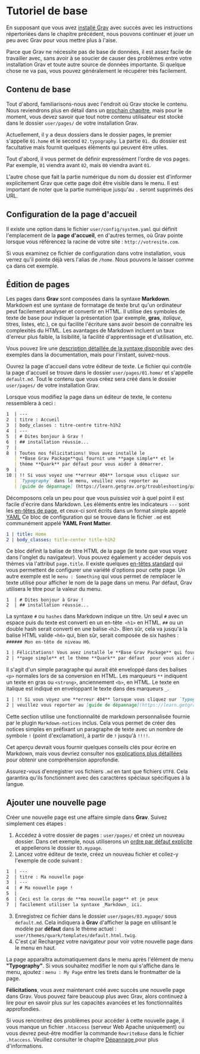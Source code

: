 <h1 class = "rem">Tutoriel de base</h1>

En supposant que vous avez [installé Grav](./installation.md) avec succès avec les instructions répertoriées dans le chapitre précédent, nous pouvons continuer et jouer un peu avec Grav pour vous mettre plus à l'aise.

Parce que Grav ne nécessite pas de base de données, il est assez facile de travailler avec, sans avoir à se soucier de causer des problèmes entre votre installation Grav et toute autre source de données importante. Si quelque chose ne va pas, vous pouvez généralement le récupérer très facilement.

<h2 id="Contenu de base">Contenu de base
<a href="#Contenu de base" class="toc-anchor after"></a></h2>

Tout d'abord, familiarisons-nous avec l'endroit où Grav stocke le contenu. Nous reviendrons plus en détail dans un [prochain chapitre](./structure-dossiers.md), mais pour le moment, vous devez savoir que tout notre contenu utilisateur est stocké dans le dossier `user/pages/` de votre installation Grav.

Actuellement, il y a deux dossiers dans le dossier pages, le premier s'appelle `01.home` et le second `02.typography`. La partie `01.` du dossier est facultative mais fournit quelques éléments qui peuvent être utiles.

Tout d'abord, il vous permet de définir expressément l'ordre de vos pages. Par exemple, `01` viendra avant `02`, mais `00` viendra avant `01`.

L'autre chose que fait la partie numérique du nom du dossier est d'informer explicitement Grav que cette page doit être visible dans le menu. Il est important de noter que la partie numérique jusqu'au `.` seront supprimés des URL.

<h2 id="Configuration de la page d'accueil">Configuration de la page d'accueil
<a href="#Configuration de la page d'accueil" class="toc-anchor after"></a></h2>

Il existe une option dans le fichier `user/config/system.yaml` qui définit l'emplacement de la **page d'accueil**, en d'autres termes, où Grav pointe lorsque vous référencez la racine de votre site : `http://votresite.com`.

Si vous examinez ce fichier de configuration dans votre installation, vous verrez qu'il pointe déjà vers l'alias de `/home`. Nous pouvons le laisser comme ça dans cet exemple.

<h2 id="Édition de pages">Édition de pages
<a href="#Édition de pages" class="toc-anchor after"></a></h2>

Les pages dans **Grav** sont composées dans la syntaxe **Markdown**. Markdown est une syntaxe de formatage de texte brut qu'un ordinateur peut facilement analyser et convertir en HTML. Il utilise des symboles de texte de base pour indiquer la présentation (par exemple, **gras**, *italique*, titres, listes, etc.), ce qui facilite l'écriture sans avoir besoin de connaître les complexités du HTML. Les avantages de Markdown incluent un taux d'erreur plus faible, la lisibilité, la facilité d'apprentissage et d'utilisation, etc.

Vous pouvez lire une [description détaillée de la syntaxe disponible](./syntaxe-markdown.md) avec des exemples dans la documentation, mais pour l'instant, suivez-nous.

Ouvrez la page d'accueil dans votre éditeur de texte. Le fichier qui contrôle la page d'accueil se trouve dans le dossier `user/pages/01.home/` et s'appelle `default.md`. Tout le contenu que vous créez sera créé dans le dossier `user/pages/` de votre installation Grav.

Lorsque vous modifiez la page dans un éditeur de texte, le contenu ressemblera à ceci :

```markdown
1  | ---
2  | titre : Accueil
3  | body_classes : titre-centre titre-h1h2
4  | ---
5  | # Dites bonjour à Grav !
6  | ## installation réussie...
7  |
8  | Toutes nos félicitations! Vous avez installé le 
   | **Base Grav Package**qui fournit une **page simple** et le 
   | thème **Quark** par défaut pour vous aider à démarrer.
9  | 
10 | !! Si vous voyez une **erreur 404** lorsque vous cliquez sur 
   | `Typography` dans le menu, veuillez vous reporter au 
   | [guide de dépannage] (https://learn.getgrav.org/troubleshooting/page-not-found).
```

Décomposons cela un peu pour que vous puissiez voir à quel point il est facile d'écrire dans Markdown. Les éléments entre les indicateurs `---` sont les [en-têtes de page](./en-tete-frontmatter.md), et ceux-ci sont écrits dans un format simple appelé [YAML](./avance-syntaxe-yaml.md) Ce bloc de configuration qui se trouve dans le fichier `.md` est communément appelé **YAML Front Matter**.

```yaml
1 | title: Home
2 | body_classes: title-center title-h1h2
```

Ce bloc définit la balise de titre HTML de la page (le texte que vous voyez dans l'onglet du navigateur). Vous pouvez également y accéder depuis vos thèmes via l'attribut `page.title`. Il existe quelques [en-têtes standard](./en-tete-frontmatter.md) qui vous permettent de configurer une variété d'options pour cette page. Un autre exemple est le `menu : Something` qui vous permet de remplacer le texte utilisé pour afficher le nom de la page dans un menu. Par défaut, Grav utilisera le titre pour la valeur du menu.

```console
1  | # Dites bonjour à Grav !
2  | ## installation réussie...
```

La syntaxe `#` ou `hashes` dans Markdown indique un titre. Un seul `#` avec un espace puis du texte est converti en un en-tête` <h1>` en HTML. `##` ou un double hash serait converti en une balise `<h2>`. Bien sûr, cela va jusqu'à la balise HTML valide `<h6>` qui, bien sûr, serait composée de six hashes : `###### Mon en-tête de niveau H6`.

```md
1 | Félicitations! Vous avez installé le **Base Grav Package** qui fournit une 
2 | **page simple** et le thème **Quark** par défaut  pour vous aider à démarrer.
```

Il s'agit d'un simple paragraphe qui aurait été enveloppé dans des balises `<p>` normales lors de sa conversion en HTML. Les marqueurs `**` indiquent un texte en gras ou `<strong>`, anciennement `<b>`, en HTML. Le texte en italique est indiqué en enveloppant le texte dans des marqueurs `_`.

```md
1 | !! Si vous voyez une **erreur 404** lorsque vous cliquez sur `Typography` dans le menu, 
2 | veuillez vous reporter au [guide de dépannage](https://learn.getgrav.org/troubleshooting/page-not-found)
```

Cette section utilise une fonctionnalité de markdown personnalisée fournie par le plugin `Markdown-notices` inclus. Cela vous permet de créer des notices simples en préfixant un paragraphe de texte avec un nombre de symbole `!` (point d'exclamation), à partir de `!` jusqu'à `!!!!`.

Cet aperçu devrait vous fournir quelques conseils clés pour écrire en Markdown, mais vous devriez consulter nos [explications plus détaillées](./syntaxe-markdown.md) pour obtenir une compréhension approfondie.

<div class = "notice info">
Assurez-vous d'enregistrer vos fichiers <code>.md</code> en tant que fichiers <code>UTF8</code>. Cela garantira qu'ils fonctionnent avec des caractères spéciaux spécifiques à la langue.
</div>

<h2 id="Ajouter une nouvelle page">Ajouter une nouvelle page
<a href="#Ajouter une nouvelle page" class="toc-anchor after"></a></h2>

Créer une nouvelle page est une affaire simple dans **Grav**. Suivez simplement ces étapes :

   1. Accédez à votre dossier de pages : `user/pages/` et créez un nouveau dossier. Dans cet exemple, nous utiliserons un [ordre par défaut explicite](./pages.md) et appellerons le dossier `03.mypage`.
   2. Lancez votre éditeur de texte, créez un nouveau fichier et collez-y l'exemple de code suivant :

```md
1  | ---
2  | titre : Ma nouvelle page
3  | ---
4  | # Ma nouvelle page !
5  |
6  | Ceci est le corps de **ma nouvelle page** et je peux 
7  | facilement utiliser la syntaxe _Markdown_ ici.
```

   3. Enregistrez ce fichier dans le dossier `user/pages/03.mypage/` sous `default.md`. Cela indiquera à **Grav** d'afficher la page en utilisant le modèle par **défaut** dans le thème actuel : `user/themes/quark/templates/default.html.twig`.
   4. C'est ça! Rechargez votre navigateur pour voir votre nouvelle page dans le menu en haut.

La page apparaîtra automatiquement dans le menu après l'élément de menu **"Typography"**. Si vous souhaitez modifier le nom qui s'affiche dans le menu, ajoutez : `menu : My Page` entre les tirets dans le frontmatter de la page.

**Félicitations**, vous avez maintenant créé avec succès une nouvelle page dans Grav. Vous pouvez faire beaucoup plus avec Grav, alors continuez à lire pour en savoir plus sur les capacités avancées et les fonctionnalités approfondies.

<div class = "notice info">
Si vous rencontrez des problèmes pour accéder à cette nouvelle page, il vous manque un fichier <code>.htaccess</code> (serveur Web Apache uniquement) ou vous devrez peut-être modifier la commande  <code>RewriteBase</code> dans le fichier <code>.htaccess</code>. Veuillez consulter le chapitre <a href="/depannage-404">Dépannage </a>pour plus d'informations.
</div>

